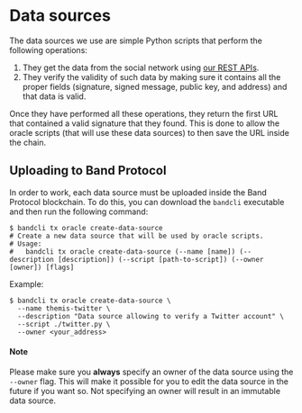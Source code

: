 # Data sources
The data sources we use are simple Python scripts that perform the following operations:

1. They get the data from the social network using [our REST APIs](../apis/README.md).
2. They verify the validity of such data by making sure it contains all the proper fields (signature, signed message, public key, and address) and that data is valid.

Once they have performed all these operations, they return the first URL that contained a valid signature that they found. This is done to allow the oracle scripts (that will use these data sources) to then save the URL inside the chain.

## Uploading to Band Protocol
In order to work, each data source must be uploaded inside the Band Protocol blockchain. To do this, you can download the `bandcli` executable and then run the following command: 

```shell
$ bandcli tx oracle create-data-source
# Create a new data source that will be used by oracle scripts.
# Usage:
#   bandcli tx oracle create-data-source (--name [name]) (--description [description]) (--script [path-to-script]) (--owner [owner]) [flags]
```

Example: 

```shell
$ bandcli tx oracle create-data-source \
  --name themis-twitter \
  --description "Data source allowing to verify a Twitter account" \
  --script ./twitter.py \
  --owner <your_address> 
```

#### Note  
Please make sure you **always** specify an owner of the data source using the `--owner` flag. This will make it possible for you to edit the data source in the future if you want so. Not specifying an owner will result in an immutable data source. 
